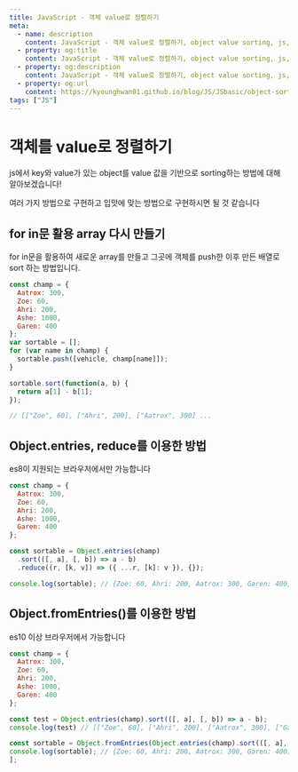 ```yaml
---
title: JavaScript - 객체 value로 정렬하기
meta:
  - name: description
    content: JavaScript - 객체 value로 정렬하기, object value sorting, js, JS, object, array, sort
  - property: og:title
    content: JavaScript - 객체 value로 정렬하기, object value sorting, js, JS, object, array, sort
  - property: og:description
    content: JavaScript - 객체 value로 정렬하기, object value sorting, js, JS, object, array, sort
  - property: og:url
    content: https://kyounghwan01.github.io/blog/JS/JSbasic/object-sort/
tags: ["JS"]
---
```


# 객체를 value로 정렬하기

js에서 key와 value가 있는 object를 value 값을 기반으로 sorting하는 방법에 대해 알아보겠습니다!

여러 가지 방법으로 구현하고 입맛에 맞는 방법으로 구현하시면 될 것 같습니다

## for in문 활용 array 다시 만들기

for in문을 활용하여 새로운 array를 만들고 그곳에 객체를 push한 이후 만든 배열로 sort 하는 방법입니다.

```js
const champ = {
  Aatrox: 300,
  Zoe: 60,
  Ahri: 200,
  Ashe: 1000,
  Garen: 400
};
var sortable = [];
for (var name in champ) {
  sortable.push([vehicle, champ[name]]);
}

sortable.sort(function(a, b) {
  return a[1] - b[1];
});

// [["Zoe", 60], ["Ahri", 200], ["Aatrox", 300] ...
```

## Object.entries, reduce를 이용한 방법

es8이 지원되는 브라우저에서만 가능합니다

```js
const champ = {
  Aatrox: 300,
  Zoe: 60,
  Ahri: 200,
  Ashe: 1000,
  Garen: 400
};

const sortable = Object.entries(champ)
  .sort(([, a], [, b]) => a - b)
  .reduce((r, [k, v]) => ({ ...r, [k]: v }), {});

console.log(sortable); // {Zoe: 60, Ahri: 200, Aatrox: 300, Garen: 400, Asche: 1000}
```

## Object.fromEntries()를 이용한 방법

es10 이상 브라우저에서 가능합니다

```js
const champ = {
  Aatrox: 300,
  Zoe: 60,
  Ahri: 200,
  Ashe: 1000,
  Garen: 400
};

const test = Object.entries(champ).sort(([, a], [, b]) => a - b);
console.log(test) // [["Zoe", 60], ["Ahri", 200], ["Aatrox", 300], ["Garen", 400], ["Ashe", 1000]]

const sortable = Object.fromEntries(Object.entries(champ).sort(([, a], [, b]) => a - b));
console.log(sortable); // {Zoe: 60, Ahri: 200, Aatrox: 300, Garen: 400, Asche: 1000}
];
```

<TagLinks />

<Disqus />
